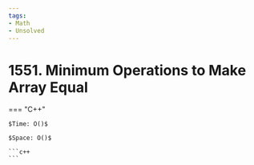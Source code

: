 ```yaml
---
tags:
- Math
- Unsolved
---
```



# 1551. Minimum Operations to Make Array Equal

=== "C++"

    $Time: O()$

    $Space: O()$

    ```c++
    ```